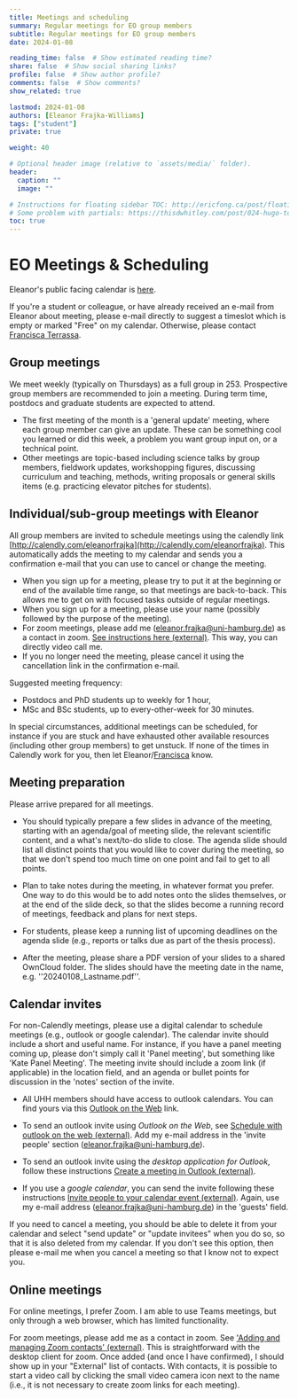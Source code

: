 ```yaml
---
title: Meetings and scheduling
summary: Regular meetings for EO group members
subtitle: Regular meetings for EO group members
date: 2024-01-08

reading_time: false  # Show estimated reading time?
share: false  # Show social sharing links?
profile: false  # Show author profile?
comments: false  # Show comments?
show_related: true

lastmod: 2024-01-08
authors: [Eleanor Frajka-Williams]
tags: ["student"]
private: true

weight: 40

# Optional header image (relative to `assets/media/` folder).
header:
  caption: ""
  image: ""

# Instructions for floating sidebar TOC: http://ericfong.ca/post/floatingtoc/
# Some problem with partials: https://thisdwhitley.com/post/024-hugo-toc/
toc: true
---
```



# EO Meetings & Scheduling

Eleanor's public facing calendar is [here](https://shorturl.at/pqwPT).

If you're a student or colleague, or have already received an e-mail from Eleanor about meeting, please e-mail directly to suggest a timeslot which is empty or marked "Free" on my calendar.  Otherwise, please contact [Francisca Terrassa](mailto:francisca.terrassa@uni-hamburg.de).

## Group meetings

We meet weekly (typically on Thursdays) as a full group in 253.  Prospective group members are recommended to join a meeting.  During term time, postdocs and graduate students are expected to attend.

- The first meeting of the month is a 'general update' meeting, where each group member can give an update.  These can be something cool you learned or did this week, a problem you want group input on, or a technical point.
- Other meetings are topic-based including science talks by group members, fieldwork updates, workshopping figures, discussing curriculum and teaching, methods, writing proposals or general skills items (e.g. practicing elevator pitches for students).

## Individual/sub-group meetings with Eleanor

All group members are invited to schedule meetings using the calendly link [http://calendly.com/eleanorfrajka](http://calendly.com/eleanorfrajka).   This automatically adds the meeting to my calendar and sends you a confirmation e-mail that you can use to cancel or change the meeting.

- When you sign up for a meeting, please try to put it at the beginning or end of the available time range, so that meetings are back-to-back.  This allows me to get on with focused tasks outside of regular meetings.
- When you sign up for a meeting, please use your name (possibly followed by the purpose of the meeting).  
- For zoom meetings, please add me (eleanor.frajka@uni-hamburg.de) as a contact in zoom.  [See instructions here (external)](https://support.zoom.com/hc/en/article?id=zm_kb&sysparm_article=KB0065609).  This way, you can directly video call me.
- If you no longer need the meeting, please cancel it using the cancellation link in the confirmation e-mail.

Suggested meeting frequency:
- Postdocs and PhD students up to weekly for 1 hour,
- MSc and BSc students, up to every-other-week for 30 minutes.

In special circumstances, additional meetings can be scheduled, for instance if you are stuck and have exhausted other available resources (including other group members) to get unstuck.  If none of the times in Calendly work for you, then let Eleanor/[Francisca](mailto:francisca.terrassa@uni-hamburg.de) know.

## Meeting preparation

Please arrive prepared for all meetings.  

- You should typically prepare a few slides in advance of the meeting, starting with an agenda/goal of meeting slide, the relevant scientific content, and a what's next/to-do slide to close.  The agenda slide should list all distinct points that you would like to cover during the meeting, so that we don't spend too much time on one point and fail to get to all points.  

- Plan to take notes during the meeting, in whatever format you prefer. One way to do this would be to add notes onto the slides themselves, or at the end of the slide deck, so that the slides become a running record of meetings, feedback and plans for next steps.

- For students, please keep a running list of upcoming deadlines on the agenda slide (e.g., reports or talks due as part of the thesis process).

- After the meeting, please share a PDF version of your slides to a shared OwnCloud folder.  The slides should have the meeting date in the name, e.g. ''20240108_Lastname.pdf''.

## Calendar invites

For non-Calendly meetings, please use a digital calendar to schedule meetings (e.g., outlook or google calendar). The calendar invite should include a short and useful name.  For instance, if you have a panel meeting coming up, please don't simply call it 'Panel meeting', but something like 'Kate Panel Meeting'.  The meeting invite should include a zoom link (if applicable) in the location field, and an agenda or bullet points for discussion in the 'notes' section of the invite.

- All UHH members should have access to outlook calendars.  You can find yours via this [Outlook on the Web](https://exchange.uni-hamburg.de/owa) link.  

- To send an outlook invite using *Outlook on the Web*, see [Schedule with outlook on the web (external)](https://support.microsoft.com/en-us/office/schedule-with-outlook-on-the-web-68e9b7e8-33c0-4258-9eee-1b8d626dab5a).  Add my e-mail address in the 'invite people' section (eleanor.frajka@uni-hamburg.de).  

- To send an outlook invite using the *desktop application for Outlook*, follow these instructions [Create a meeting in Outlook (external)](https://support.microsoft.com/en-au/office/create-a-meeting-or-appointment-in-outlook-for-mac-689abe2a-4be7-4299-be4a-736adc36fc79).

- If you use a *google calendar*, you can send the invite following these instructions [Invite people to your calendar event (external)](https://support.google.com/calendar/answer/37161?hl=en&co=GENIE.Platform%3DDesktop).  Again, use my e-mail address (eleanor.frajka@uni-hamburg.de) in the 'guests' field.

If you need to cancel a meeting, you should be able to delete it from your calendar and select "send update" or "update invitees" when you do so, so that it is also deleted from my calendar.  If you don't see this option, then please e-mail me when you cancel a meeting so that I know not to expect you.

## Online meetings

For online meetings, I prefer Zoom.  I am able to use Teams meetings, but only through a web browser, which has limited functionality.

For zoom meetings, please add me as a contact in zoom.  See ['Adding and managing Zoom contacts' (external)](https://support.zoom.com/hc/en/article?id=zm_kb&sysparm_article=KB0065609).  This is straightforward with the desktop client for zoom.  Once added (and once I have confirmed), I should show up in your "External" list of contacts.  With contacts, it is possible to start a video call by clicking the small video camera icon next to the name (i.e., it is not necessary to create zoom links for each meeting).
